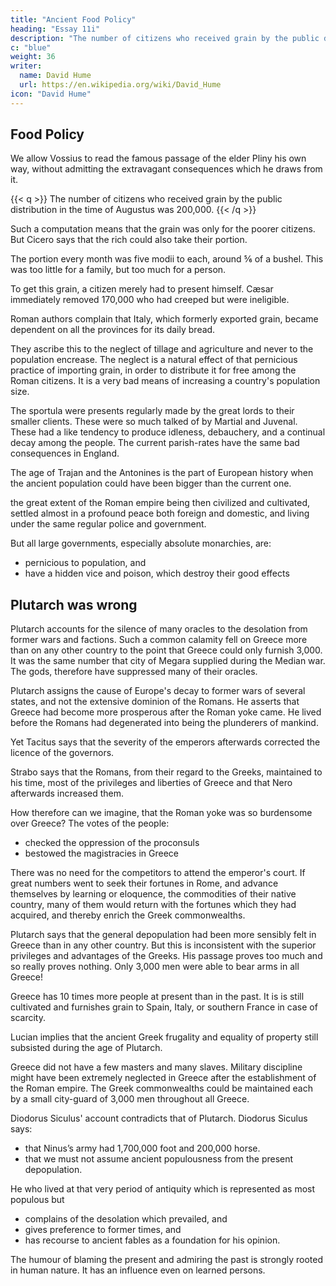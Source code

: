 ```yaml
---
title: "Ancient Food Policy"
heading: "Essay 11i"
description: "The number of citizens who received grain by the public distribution in the time of Augustus was 200,000"
c: "blue"
weight: 36
writer:
  name: David Hume
  url: https://en.wikipedia.org/wiki/David_Hume
icon: "David Hume"
---
```



## Food Policy

We allow Vossius to read the famous passage of the elder Pliny his own way, without admitting the extravagant consequences which he draws from it.

{{< q >}}
The number of citizens who received grain by the public distribution in the time of Augustus was 200,000. 
{{< /q >}}
<!-- 
This is doubtful. -->
Such a computation means that the grain was only for the poorer citizens. But Cicero says that the rich could also take their portion.<!-- , and that it was esteemed no reproach in them to apply for it.whom was the corn given; whether only to heads of families, or to every man, woman, and child?  -->

The portion every month was five modii to each, around ⅚ of a bushel. This was too little for a family, but too much for a person. 

To get this grain, a citizen merely had to present himself. Cæsar immediately removed 170,000 who had creeped but were ineligible.


Roman authors complain that Italy, which formerly exported grain, became dependent on all the provinces for its daily bread. 

They ascribe this to the neglect of tillage and agriculture and never to the population encrease. The neglect is a natural effect of that pernicious practice of importing grain, in order to distribute it for free among the Roman citizens. It is a very bad means of increasing a country's population size. 

The sportula were presents regularly made by the great lords to their smaller clients. These were so much talked of by Martial and Juvenal. These had a like tendency to produce idleness, debauchery, and a continual decay among the people. The current parish-rates have the same bad consequences in England. 

<!-- I to assign a period, when I imagine this part of the world might possibly contain more inhabitants than at present, I should pitch upon  -->

The age of Trajan and the Antonines is the part of European history when the ancient population could have been bigger than the current one.

the great extent of the Roman empire being then civilized and cultivated, settled almost in a profound peace both foreign and domestic, and living under the same regular police and government. 

But all large governments, especially absolute monarchies, are:
- pernicious to population, and
- have a hidden vice and poison, which destroy their good effects


## Plutarch was wrong

Plutarch accounts for the silence of many oracles to the desolation from former wars and factions.  Such a common calamity fell on Greece more than on any other country to the point that Greece could only furnish 3,000. It was the same number that city of Megara supplied during the Median war. The gods, therefore<!-- , who affect works of dignity and importance, --> have suppressed many of their oracles<!-- , and deign not to use so many interpreters of their will to so diminutive a people -->.

Plutarch assigns the cause of Europe's decay to former wars of several states, and not the extensive dominion of the Romans. <!-- His reasoning, therefore, is directly contrary to the inference from his own facts. --> He asserts that Greece had become more prosperous after the Roman yoke came. He lived before the Romans had degenerated into being the plunderers of mankind. 

Yet Tacitus says that the severity of the emperors afterwards corrected the licence of the governors. 

Strabo says that the Romans, from their regard to the Greeks, maintained to his time, most of the privileges and liberties of Greece and that Nero afterwards increased them.

How therefore can we imagine, that the Roman yoke was so burdensome over Greece? The votes of the people:
- checked the oppression of the proconsuls 
- bestowed the magistracies in Greece

There was no need for the competitors to attend the emperor's court. If great numbers went to seek their fortunes in Rome, and advance themselves by learning or eloquence, the commodities of their native country, many of them would return with the fortunes which they had acquired, and thereby enrich the Greek commonwealths.

Plutarch says that the general depopulation had been more sensibly felt in Greece than in any other country. But this is inconsistent with the superior privileges and advantages of the Greeks. His passage proves too much and so really proves nothing. Only 3,000 men were able to bear arms in all Greece! 

<!-- Who can admit so strange a proposition, especially if we consider the great number of Greek cities, whose names still remain in history, and which are mentioned by writers long after the age of Plutarch?  -->

Greece has 10 times more people at present than in the past. It is <!-- , when there scarcely remains a city in all the bounds of ancient Greece. That country  -->is still cultivated and furnishes grain to Spain, Italy, or southern France in case of scarcity. 

Lucian implies that the ancient Greek frugality and equality of property still subsisted during the age of Plutarch. 

Greece did not have a few masters and many slaves. Military discipline might have been extremely neglected in Greece after the establishment of the Roman empire. The Greek commonwealths could be maintained each by a small city-guard of 3,000 men throughout all Greece. <!-- , to prevent mobbish disorders, it is all they had occasion for. --> 

Diodorus Siculus' account contradicts that of Plutarch. Diodorus Siculus says:
- that Ninus’s army had 1,700,000 foot and 200,000 horse. 
- that we must not assume ancient populousness from the present depopulation. 

He who lived at that very period of antiquity which is represented as most populous but
- complains of the desolation which prevailed, and
- gives preference to former times, and
- has recourse to ancient fables as a foundation for his opinion. 

The humour of blaming the present and admiring the past is strongly rooted in human nature. It has an influence even on learned persons.

